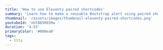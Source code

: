 ```yaml
---
title: 'How to use Eleventy paired shortcodes'
summary: 'Learn how to make a reusable Bootstrap alert using paired shortcodes and Nunjucks.'
thumbnail: '/assets/images/thumbnail-eleventy-paired-shortcodes.png'
youtubeId: 'nUlB8SR039w '
duration: '4:55'
primaryColor: '#008ea0'
tags:
  - 11ty
---
```

